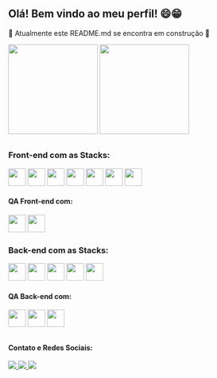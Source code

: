 ## Olá! Bem vindo ao meu perfil! 😄😁 
🚧 Atualmente este README.md se encontra em construção 🚚

<div>
  <img height='180em' src='https://github-readme-stats.vercel.app/api?username=Edi-Santos&theme=merko&count_private=true&show_icons=true' />
  <img height='180em' src='https://github-readme-stats.vercel.app/api/top-langs/?username=Edi-Santos&layout=compact&theme=merko' />
</div>

##

### Front-end com as Stacks: 
<div style='display: flex justify-content: center'>
  <img height='35em' src="https://cdn.jsdelivr.net/gh/devicons/devicon/icons/html5/html5-plain-wordmark.svg" />
  <img height='35em' src="https://cdn.jsdelivr.net/gh/devicons/devicon/icons/css3/css3-plain-wordmark.svg" />
  <img height='35em' src="https://cdn.jsdelivr.net/gh/devicons/devicon/icons/javascript/javascript-plain.svg" />
  <img height='35em' src="https://cdn.jsdelivr.net/gh/devicons/devicon/icons/react/react-original-wordmark.svg" />
  <img height='35em' src="https://cdn.jsdelivr.net/gh/devicons/devicon/icons/redux/redux-original.svg" />
  <img height='35em' src="https://cdn.jsdelivr.net/gh/devicons/devicon/icons/jest/jest-plain.svg" />
  <img height='35em' src='https://testing-library.com/img/octopus-128x128.png' />
</div>

#### QA Front-end com:
<div style='display: flex justify-content: center'>
  <img height='35em' src="https://cdn.jsdelivr.net/gh/devicons/devicon/icons/jest/jest-plain.svg" />
  <img height='35em' src='https://testing-library.com/img/octopus-128x128.png' />
</div>

### Back-end com as Stacks: 
<div style='display: flex justify-content: center'>
  <img height='35em' src="https://cdn.jsdelivr.net/gh/devicons/devicon/icons/nodejs/nodejs-original-wordmark.svg" />
  <img height='35em' src="https://cdn.jsdelivr.net/gh/devicons/devicon/icons/express/express-original.svg" />
  <img height='35em' src="https://cdn.jsdelivr.net/gh/devicons/devicon/icons/mysql/mysql-original-wordmark.svg" />
  <img height='35em' src="https://cdn.jsdelivr.net/gh/devicons/devicon/icons/mongodb/mongodb-original-wordmark.svg" />
  <img height='35em' src="https://cdn.jsdelivr.net/gh/devicons/devicon/icons/sequelize/sequelize-original.svg" />
</div>

#### QA Back-end com:
<div style='display: flex justify-content: center'>
  <img height='35em' src="https://cdn.jsdelivr.net/gh/devicons/devicon/icons/mocha/mocha-plain.svg" />
  <img height='35em' src="https://camo.githubusercontent.com/7ecbd4531436e4f20c1dba52a4fd4ac367cfcc20a2f62cfe7a10f32da306afc6/687474703a2f2f636861696a732e636f6d2f696d672f636861692d6c6f676f2e706e67" />
  <img height='35em' src='https://sinonjs.org/assets/images/logo.png' />
</div>

##

#### Contato e Redes Sociais:
<div>
  <a href='edsantos2822@hotmail.com' target='_blank'>
    <img src='https://img.shields.io/badge/Gmail-D14836?style=for-the-badge&logo=gmail&logoColor=white' />
  </a>
  <a href='https://www.linkedin.com/in/edimar-dos-santos-resende/' target='_blank'>
    <img src='https://img.shields.io/badge/LinkedIn-0077B5?style=for-the-badge&logo=linkedin&logoColor=white' />
  </a>
  <a href='https://www.instagram.com/_ed1santos_/' target='_blank'>
    <img src='https://img.shields.io/badge/Instagram-E4405F?style=for-the-badge&logo=instagram&logoColor=white' />
  </a>
</div>
